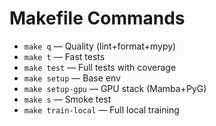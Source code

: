 # Makefile Commands

- `make q` — Quality (lint+format+mypy)
- `make t` — Fast tests
- `make test` — Full tests with coverage
- `make setup` — Base env
- `make setup-gpu` — GPU stack (Mamba+PyG)
- `make s` — Smoke test
- `make train-local` — Full local training
